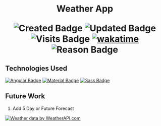  
 <h1 align="center"> Weather App

 

 ![Created Badge](https://badges.pufler.dev/created/sumaiyakawsar/SKWeatherApp?&style=plastic&color=black&labelColor=1AEE0B) ![Updated Badge](https://badges.pufler.dev/updated/sumaiyakawsar/SKWeatherApp?&style=plastic&color=black&labelColor=0004FF) ![Visits Badge](https://badges.pufler.dev/visits/sumaiyakawsar/SKWeatherApp?&style=plastic&color=black&labelColor=BF3F41) [![wakatime](https://wakatime.com/badge/github/sumaiyakawsar/SKWeatherApp.svg)](https://wakatime.com/badge/github/sumaiyakawsar/SKWeatherApp) ![Reason Badge](https://img.shields.io/badge/Personal_Project-ffff00?style=plastic)

  
  
</h1>

## Technologies Used 
[![Angular Badge](https://img.shields.io/badge/-Angular-DD0031?style=flat&labelColor=black&logo=angular&logoColor=DD0031)](https://angular.io/docs) [![Material Badge](https://img.shields.io/badge/-Material_UI-2196F3?style=flat&labelColor=black&logo=materialdesign&logoColor=2196F3)](https://material.angular.io/) [![Sass Badge](https://img.shields.io/badge/-Sass-CC6699?style=flat&labelColor=black&logo=Sass&logoColor=CC6699)](https://sass-lang.com/)

## Future Work
1. Add 5 Day or Future Forecast


<a href=" https://www.weatherapi.com/ " title="Free Weather API ">
   <img src='https://cdn.weatherapi.com/v4/images/weatherapi_logo.png' alt="Weather data by WeatherAPI.com ">
</a>

